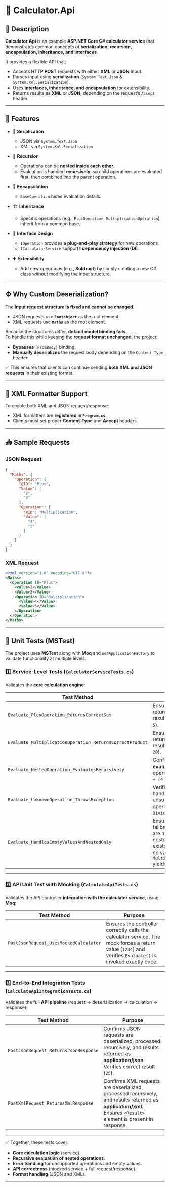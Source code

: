 # 📐 Calculator.Api

## 📌 Description
**Calculator.Api** is an example **ASP.NET Core C# calculator service** that demonstrates common concepts of **serialization, recursion, encapsulation, inheritance, and interfaces**.  

It provides a flexible API that:  
- Accepts **HTTP POST** requests with either **XML** or **JSON** input.  
- Parses input using **serialization** (`System.Text.Json` & `System.Xml.Serialization`).  
- Uses **interfaces, inheritance, and encapsulation** for extensibility.  
- Returns results as **XML** or **JSON**, depending on the request’s `Accept` header.  

---

## 🚀 Features
- 🔄 **Serialization**  
  - JSON via `System.Text.Json`  
  - XML via `System.Xml.Serialization`  

- 🔁 **Recursion**  
  - Operations can be **nested inside each other**.  
  - Evaluation is handled **recursively**, so child operations are evaluated first, then combined into the parent operation.  

- 🧩 **Encapsulation**  
  - `BaseOperation` hides evaluation details.  

- 🏗 **Inheritance**  
  - Specific operations (e.g., `PlusOperation`, `MultiplicationOperation`) inherit from a common base.  

- 🔌 **Interface Design**  
  - `IOperation` provides a **plug-and-play strategy** for new operations.  
  - `ICalculatorService` supports **dependency injection (DI)**.  

- ➕ **Extensibility**  
  - Add new operations (e.g., **Subtract**) by simply creating a new C# class without modifying the input structure.  

---


## ⚙️ Why Custom Deserialization?
The **input request structure is fixed and cannot be changed**.  
- JSON requests use **`Rootobject`** as the root element.  
- XML requests use **`Maths`** as the root element.  

Because the structures differ, **default model binding fails**.  
To handle this while keeping the **request format unchanged**, the project:  
- **Bypasses** `[FromBody]` binding.  
- **Manually deserializes** the request body depending on the `Content-Type` header.  

✅ This ensures that clients can continue sending **both XML and JSON requests** in their existing format.  

---

## 📄 XML Formatter Support
To enable both XML and JSON request/response:  
- XML formatters are **registered in `Program.cs`**.  
- Clients must set proper **Content-Type** and **Accept** headers.  

---

## 📥 Sample Requests

### JSON Request
```json
{
  "Maths": {
    "Operation": {
      "@ID": "Plus",
      "Value": [
        "2",
        "3"
      ],
      "Operation": {
        "@ID": "Multiplication",
        "Value": [
          "4",
          "5"
        ]
      }
    }
  }
}
```
### XML Request
```xml
<?xml version="1.0" encoding="UTF-8"?>
<Maths>
  <Operation ID="Plus">
    <Value>2</Value>
    <Value>3</Value>
    <Operation ID="Multiplication">
      <Value>4</Value>
      <Value>5</Value>
    </Operation>
  </Operation>
</Maths>
```
---

## 🧪 Unit Tests (MSTest)

The project uses **MSTest** along with **Moq** and `WebApplicationFactory` to validate functionality at multiple levels.  

### 1️⃣ Service-Level Tests (`CalculatorServiceTests.cs`)  
Validates the **core calculation engine**:  

| Test Method | Purpose |
|-------------|---------|
| `Evaluate_PlusOperation_ReturnsCorrectSum` | Ensures addition returns the correct result (e.g., `2 + 3 = 5`). |
| `Evaluate_MultiplicationOperation_ReturnsCorrectProduct` | Ensures multiplication returns the correct result (e.g., `4 × 5 = 20`). |
| `Evaluate_NestedOperation_EvaluatesRecursively` | Confirms **recursive evaluation** of nested operations (e.g., `2 + 3 + (4 × 5) = 25`). |
| `Evaluate_UnknownOperation_ThrowsException` | Verifies robust error handling when an unsupported operation (e.g., `Divide`) is used. |
| `Evaluate_HandlesEmptyValuesAndNestedOnly` | Ensures correct fallback when values are missing but a nested operation exists (e.g., `Plus` with no values but a nested `Multiplication(3,3,3)` yields `27`). |

---

### 2️⃣ API Unit Test with Mocking (`CalculateApiTests.cs`)  
Validates the API controller **integration with the calculator service**, using **Moq**:  

| Test Method | Purpose |
|-------------|---------|
| `PostJsonRequest_UsesMockedCalculator` | Ensures the controller correctly calls the calculator service. The mock forces a return value (`1234`) and verifies `Evaluate()` is invoked exactly once. |

---

### 3️⃣ End-to-End Integration Tests (`CalculateApiIntegrationTests.cs`)  
Validates the full **API pipeline** (request → deserialization → calculation → response):  

| Test Method | Purpose |
|-------------|---------|
| `PostJsonRequest_ReturnsJsonResponse` | Confirms JSON requests are deserialized, processed recursively, and results returned as **application/json**. Verifies correct result (`25`). |
| `PostXmlRequest_ReturnsXmlResponse` | Confirms XML requests are deserialized, processed recursively, and results returned as **application/xml**. Ensures `<Result>` element is present in response. |

---

✅ Together, these tests cover:  
- **Core calculation logic** (service).  
- **Recursive evaluation of nested operations**.  
- **Error handling** for unsupported operations and empty values.  
- **API correctness** (mocked service + full request/response).  
- **Format handling** (JSON and XML).  

---
